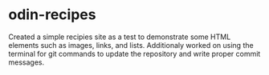 # odin-recipes
Created a simple recipies site as a test to demonstrate some HTML elements such as images, links, and lists.
Additionaly worked on using the terminal for git commands to update the repository and write proper commit messages.  